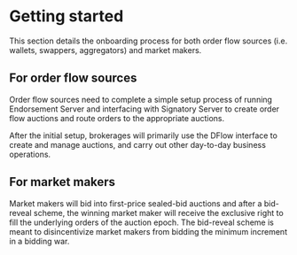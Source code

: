 # Getting started

This section details the onboarding process for both order flow sources (i.e. wallets, swappers, aggregators) and market makers.

## For order flow sources

Order flow sources need to complete a simple setup process of running Endorsement Server and interfacing with Signatory Server to create order flow auctions and route orders to the appropriate auctions.

After the initial setup, brokerages will primarily use the DFlow interface to create and manage auctions, and carry out other day-to-day business operations.

## For market makers

Market makers will bid into first-price sealed-bid auctions and after a bid-reveal scheme, the winning market maker will receive the exclusive right to fill the underlying orders of the auction epoch. The bid-reveal scheme is meant to disincentivize market makers from bidding the minimum increment in a bidding war.

<!-- !!! info "Get Started"

    If you are a crypto brokerage interested in onboarding with DFlow or a market maker interested in market making on DFlow, reach out to us on Telegram! -->
